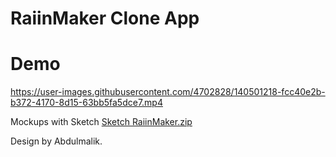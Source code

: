 # RaiinMaker Clone App

# Demo
https://user-images.githubusercontent.com/4702828/140501218-fcc40e2b-b372-4170-8d15-63bb5fa5dce7.mp4

Mockups with Sketch
[Sketch RaiinMaker.zip](https://github.com/codewithmalik/raiinmaker_clone/files/7483647/Sketch.RaiinMaker.zip)


Design by Abdulmalik.
